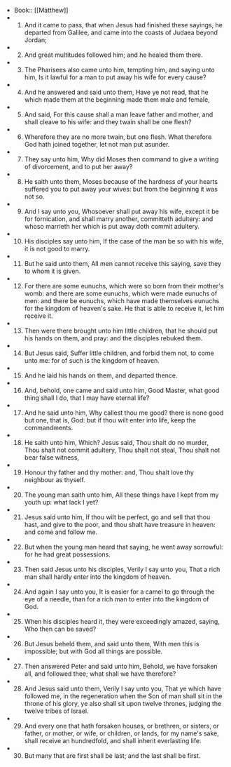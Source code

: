 - Book:: [[Matthew]]
- 1. And it came to pass, that when Jesus had finished these sayings, he departed from Galilee, and came into the coasts of Judaea beyond Jordan;
- 2. And great multitudes followed him; and he healed them there.
- 3. The Pharisees also came unto him, tempting him, and saying unto him, Is it lawful for a man to put away his wife for every cause?
- 4. And he answered and said unto them, Have ye not read, that he which made them at the beginning made them male and female,
- 5. And said, For this cause shall a man leave father and mother, and shall cleave to his wife: and they twain shall be one flesh?
- 6. Wherefore they are no more twain, but one flesh. What therefore God hath joined together, let not man put asunder.
- 7. They say unto him, Why did Moses then command to give a writing of divorcement, and to put her away?
- 8. He saith unto them, Moses because of the hardness of your hearts suffered you to put away your wives: but from the beginning it was not so.
- 9. And I say unto you, Whosoever shall put away his wife, except it be for fornication, and shall marry another, committeth adultery: and whoso marrieth her which is put away doth commit adultery.
- 10. His disciples say unto him, If the case of the man be so with his wife, it is not good to marry.
- 11. But he said unto them, All men cannot receive this saying, save they to whom it is given.
- 12. For there are some eunuchs, which were so born from their mother's womb: and there are some eunuchs, which were made eunuchs of men: and there be eunuchs, which have made themselves eunuchs for the kingdom of heaven's sake. He that is able to receive it, let him receive it.
- 13. Then were there brought unto him little children, that he should put his hands on them, and pray: and the disciples rebuked them.
- 14. But Jesus said, Suffer little children, and forbid them not, to come unto me: for of such is the kingdom of heaven.
- 15. And he laid his hands on them, and departed thence.
- 16. And, behold, one came and said unto him, Good Master, what good thing shall I do, that I may have eternal life?
- 17. And he said unto him, Why callest thou me good? there is none good but one, that is, God: but if thou wilt enter into life, keep the commandments.
- 18. He saith unto him, Which? Jesus said, Thou shalt do no murder, Thou shalt not commit adultery, Thou shalt not steal, Thou shalt not bear false witness,
- 19. Honour thy father and thy mother: and, Thou shalt love thy neighbour as thyself.
- 20. The young man saith unto him, All these things have I kept from my youth up: what lack I yet?
- 21. Jesus said unto him, If thou wilt be perfect, go and sell that thou hast, and give to the poor, and thou shalt have treasure in heaven: and come and follow me.
- 22. But when the young man heard that saying, he went away sorrowful: for he had great possessions.
- 23. Then said Jesus unto his disciples, Verily I say unto you, That a rich man shall hardly enter into the kingdom of heaven.
- 24. And again I say unto you, It is easier for a camel to go through the eye of a needle, than for a rich man to enter into the kingdom of God.
- 25. When his disciples heard it, they were exceedingly amazed, saying, Who then can be saved?
- 26. But Jesus beheld them, and said unto them, With men this is impossible; but with God all things are possible.
- 27. Then answered Peter and said unto him, Behold, we have forsaken all, and followed thee; what shall we have therefore?
- 28. And Jesus said unto them, Verily I say unto you, That ye which have followed me, in the regeneration when the Son of man shall sit in the throne of his glory, ye also shall sit upon twelve thrones, judging the twelve tribes of Israel.
- 29. And every one that hath forsaken houses, or brethren, or sisters, or father, or mother, or wife, or children, or lands, for my name's sake, shall receive an hundredfold, and shall inherit everlasting life.
- 30. But many that are first shall be last; and the last shall be first.
